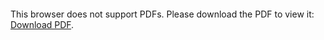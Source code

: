 <object data="christ-in-song/CIS1908pdfs/732.pdf" type="application/pdf" width="100%" height="1024px">
    <embed src="christ-in-song/CIS1908pdfs/732.pdf">
        <p>This browser does not support PDFs. Please download the PDF to view it: <a href="christ-in-song/CIS1908pdfs/732.pdf">Download PDF</a>.</p>
    </embed>
</object>
